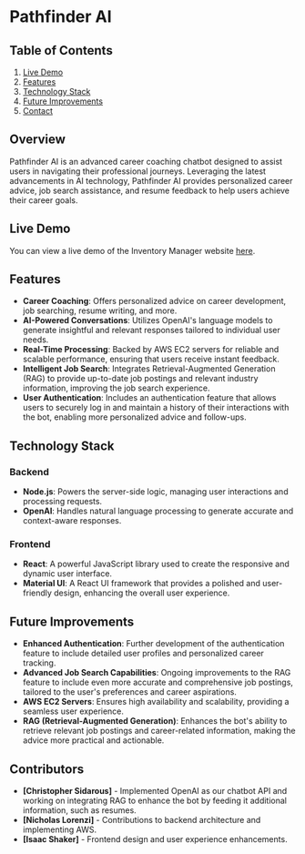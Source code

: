 # Pathfinder AI

## Table of Contents
1. [Live Demo](#live-demo)
2. [Features](#features)
3. [Technology Stack](#technology-stack)
4. [Future Improvements](#future-improvments)
5. [Contact](#contributors)

## Overview

Pathfinder AI is an advanced career coaching chatbot designed to assist users in navigating their professional journeys. Leveraging the latest advancements in AI technology, Pathfinder AI provides personalized career advice, job search assistance, and resume feedback to help users achieve their career goals.


## Live Demo
You can view a live demo of the Inventory Manager website [here](https://customer-service-bot-eight.vercel.app).


## Features

- **Career Coaching**: Offers personalized advice on career development, job searching, resume writing, and more.
- **AI-Powered Conversations**: Utilizes OpenAI's language models to generate insightful and relevant responses tailored to individual user needs.
- **Real-Time Processing**: Backed by AWS EC2 servers for reliable and scalable performance, ensuring that users receive instant feedback.
- **Intelligent Job Search**: Integrates Retrieval-Augmented Generation (RAG) to provide up-to-date job postings and relevant industry information, improving the job search experience.
- **User Authentication**: Includes an authentication feature that allows users to securely log in and maintain a history of their interactions with the bot, enabling more personalized advice and follow-ups.

## Technology Stack

### Backend
- **Node.js**: Powers the server-side logic, managing user interactions and processing requests.
- **OpenAI**: Handles natural language processing to generate accurate and context-aware responses.

### Frontend
- **React**: A powerful JavaScript library used to create the responsive and dynamic user interface.
- **Material UI**: A React UI framework that provides a polished and user-friendly design, enhancing the overall user experience.

## Future Improvements

- **Enhanced Authentication**: Further development of the authentication feature to include detailed user profiles and personalized career tracking.
- **Advanced Job Search Capabilities**: Ongoing improvements to the RAG feature to include even more accurate and comprehensive job postings, tailored to the user's preferences and career aspirations.
- **AWS EC2 Servers**: Ensures high availability and scalability, providing a seamless user experience.
- **RAG (Retrieval-Augmented Generation)**: Enhances the bot's ability to retrieve relevant job postings and career-related information, making the advice more practical and actionable.

## Contributors

- **[Christopher Sidarous]** - Implemented OpenAI as our chatbot API and working on integrating RAG to enhance the bot by feeding it additional information, such as resumes.
- **[Nicholas Lorenzi]** - Contributions to backend architecture and implementing AWS.
- **[Isaac Shaker]** - Frontend design and user experience enhancements.

